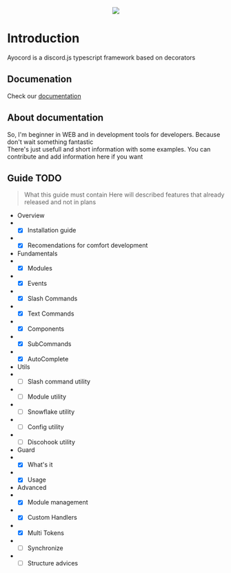 <div align="center">
  <a href="https://www.ayocord.tech/">
    <img src="https://imgur.com/mCLyhj2.png">
  </a>
</div>

# Introduction

Ayocord is a discord.js typescript framework based on decorators

## Documenation

Check our <a href="https://www.ayocord.tech/docs/">documentation</a>

## About documentation

So, I'm beginner in WEB and in development tools for developers. Because don't wait something fantastic <br>
There's just usefull and short information with some examples. You can contribute and add information here if you want

## Guide TODO

> What this guide must contain
> Here will described features that already released and not in plans

- Overview
- - [x] Installation guide
- - [x] Recomendations for comfort development
- Fundamentals
- - [x] Modules
- - [x] Events
- - [x] Slash Commands
- - [x] Text Commands
- - [x] Components
- - [x] SubCommands
- - [x] AutoComplete
- Utils
- - [ ] Slash command utility
- - [ ] Module utility
- - [ ] Snowflake utility
- - [ ] Config utility
- - [ ] Discohook utility
- Guard
- - [x] What's it
- - [x] Usage
- Advanced
- - [x] Module management
- - [x] Custom Handlers
- - [x] Multi Tokens
- - [ ] Synchronize
- - [ ] Structure advices
